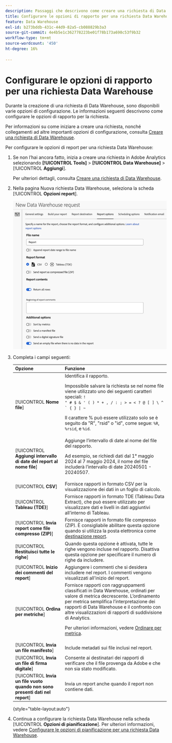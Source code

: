 ```yaml
---
description: Passaggi che descrivono come creare una richiesta di Data Warehouse.
title: Configurare le opzioni di rapporto per una richiesta Data Warehouse
feature: Data Warehouse
exl-id: b273bddb-431c-44d9-82a5-cb088829b3a3
source-git-commit: 4e4b5e1c362778223be01f78b173a698c53f9b32
workflow-type: tm+mt
source-wordcount: '450'
ht-degree: 16%

---
```


# Configurare le opzioni di rapporto per una richiesta Data Warehouse

Durante la creazione di una richiesta di Data Warehouse, sono disponibili varie opzioni di configurazione. Le informazioni seguenti descrivono come configurare le opzioni di rapporto per la richiesta.

Per informazioni su come iniziare a creare una richiesta, nonché collegamenti ad altre importanti opzioni di configurazione, consulta [Creare una richiesta di Data Warehouse](/help/export/data-warehouse/create-request/t-dw-create-request.md).

Per configurare le opzioni di report per una richiesta Data Warehouse:

1. Se non l’hai ancora fatto, inizia a creare una richiesta in Adobe Analytics selezionando **[!UICONTROL Tools]** > **[!UICONTROL Data Warehouse]** > [!UICONTROL **Aggiungi**].

   Per ulteriori dettagli, consulta [Creare una richiesta di Data Warehouse](/help/export/data-warehouse/create-request/t-dw-create-request.md).

1. Nella pagina Nuova richiesta Data Warehouse, seleziona la scheda [!UICONTROL **Opzioni report**].

   ![Scheda destinazione report](assets/dw-report-options.png) <!-- update screenshot to include Sort by metrics -->

1. Completa i campi seguenti:

   | Opzione | Funzione |
   |---------|----------|
   | [!UICONTROL **Nome file**] | Identifica il rapporto. <p>Impossibile salvare la richiesta se nel nome file viene utilizzato uno dei seguenti caratteri speciali: <code>! &quot; # $ &amp; &#39; ( ) * + , / : ; > = &lt; ? @ [ ] \ ^ ` { } \| ~</code> </p><p>Il carattere % può essere utilizzato solo se è seguito da &quot;R&quot;, &quot;rsid&quot; o &quot;id&quot;, come segue: <code>%R</code>, <code>%rsid</code>, e <code>%id</code>.</p> |
   | [!UICONTROL **Aggiungi intervallo di date del report al nome file**] | Aggiunge l’intervallo di date al nome del file del rapporto. <p>Ad esempio, se richiedi dati dal 1° maggio 2024 al 7 maggio 2024, il nome del file includerà l’intervallo di date 20240501 - 20240507.</p> |
   | [!UICONTROL **CSV**] | Fornisce rapporti in formato CSV per la visualizzazione dei dati in un foglio di calcolo. |
   | [!UICONTROL **Tableau (TDE)**] | Fornisce rapporti in formato TDE (Tableau Data Extract), che può essere utilizzato per visualizzare dati e livelli in dati aggiuntivi all’interno di Tableau. |
   | [!UICONTROL **Invia report come file compresso (ZIP)**] | Fornisce rapporti in formato file compresso (ZIP). È consigliabile abilitare questa opzione quando si utilizza la posta elettronica come [destinazione report](/help/export/data-warehouse/create-request/dw-request-report-destinations.md). |
   | [!UICONTROL **Restituisci tutte le righe**] | Quando questa opzione è attivata, tutte le righe vengono incluse nel rapporto. Disattiva questa opzione per specificare il numero di righe da includere. |
   | [!UICONTROL **Inizio dei commenti del report**] | Aggiungere i commenti che si desidera includere nel report. I commenti vengono visualizzati all&#39;inizio del report. |
   | [!UICONTROL **Ordina per metriche**] | Fornisce rapporti con raggruppamenti classificati in Data Warehouse, ordinati per valore di metrica decrescente. L’ordinamento per metrica semplifica l’interpretazione dei rapporti di Data Warehouse e il confronto con altre visualizzazioni di rapporti di suddivisione di Analytics.<p>Per ulteriori informazioni, vedere [Ordinare per metrica](/help/export/data-warehouse/sorting-by-metric.md).</p> |
   | [!UICONTROL **Invia un file manifesto**] | Include metadati sui file inclusi nel report.<!-- What kind of metadata is included in the manifest file? --> |
   | [!UICONTROL **Invia un file di firma digitale**] | Consente ai destinatari dei rapporti di verificare che il file provenga da Adobe e che non sia stato modificato. |
   | [!UICONTROL **Invia un file vuoto quando non sono presenti dati nel report**] | Invia un report anche quando il report non contiene dati. |

   {style="table-layout:auto"}

1. Continua a configurare la richiesta Data Warehouse nella scheda [!UICONTROL **Opzioni di pianificazione**]. Per ulteriori informazioni, vedere [Configurare le opzioni di pianificazione per una richiesta Data Warehouse](/help/export/data-warehouse/create-request/dw-request-scheduling.md).
